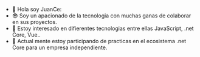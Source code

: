 - 👋 Hola soy JuanCe:
- 😎 Soy un apacionado de la tecnologia con muchas ganas de colaborar en sus proyectos.
- 👀 Estoy interesado en difierentes tecnologias entre ellas JavaScript, .net Core, Vue..
- 🌱 Actual mente estoy participando de practicas en el ecosistema .net Core para un empresa independiente.



